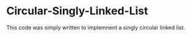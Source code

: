 # Circular-Singly-Linked-List
This code was simply written to implemnent a singly circular linked list.

